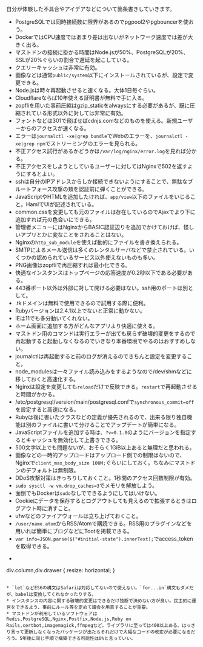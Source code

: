 自分が体験した不具合やアイデアなどについて箇条書きしていきます。

* PostgreSQLでは同時接続数に限界があるのでpgpool2やpgbouncerを使おう。
* DockerではCPU速度ではあまり差は出ないがネットワーク速度では差が大きく出る。
* マストドンの接続に掛かる時間はNode.jsが50%、PostgreSQLが20%、SSLが20%ぐらいの割合で遅延を起こしている。
* クエリーキャッシュは非常に有効。
* 画像などは通常`public/system`以下にインストールされているが、設定で変更できる。
* Node.jsは時々再起動させると速くなる。大体1日毎ぐらい。
* Cloudflareならば10年使える証明書が無料で手に入る。
* zopfliを用いた事前圧縮はgzip_staticをalwaysにする必要があるが、既に圧縮されている形式以外に対しては非常に有効。
* フォントなどは301で飛ばせばcdnjs.comなどのものを使える。新規ユーザーからのアクセスが速くなる。
* エラーは`journalctl -xe|grep bundle`でWebのエラーを、`journalctl -xe|grep npm`でストリーミングのエラーを見られる。
* 不正アクセス試行があるかどうかは`/var/log/nginx/error.log`を見れば分かる。
* 不正アクセスをしようとしているユーザーに対してはNginxで502を返すようにするとよい。
* sshは自分のIPアドレスからしか接続できないようにすることで、無駄なブルートフォース攻撃の類を認証前に弾くことができる。
* JavaScriptやHTMLを追加したければ、`app/view`以下のファイルをいじること。HamlでUIが記述されている。
* common.cssを変更しても元のファイルは存在しているのでAjaxでより下に追加すれば元の色合いにできる。
* 管理者メニューにはNginxからBASIC認証辺りを追加でかけておけば、怪しいアプリとかに変なことをされることはない。
* Nginxの`http_sub_module`を使えば動的にファイルを書き換えられる。
* SMTPによるメール送信は多くのレンタルサーバなどで禁止されている。いくつかの認められているサービス以外使えないものも多い。
* PNG画像はzopfliで再圧縮すれば最小化できる。
* 快適なインスタンスはトップページの応答速度が0.2秒以下である必要がある。
* 443番ポート以外は外部に対して開ける必要はない。ssh用のポートは別として。
* .tkドメインは無料で使用できるので試用する際に便利。
* Rubyバージョンは2.4.1以上でないと正常に動かない。
* IEは11でも多分動いてくれない。
* ホーム画面に追加する方がどんなアプリより快適に使える。
* マストドン用のコマンドは実行エラーが出ても戻らず破壊的変更をするので再起動すると起動しなくなるのでいきなり本番環境でやるのはおすすめしない。
* journalctlは再起動すると前のログが消えるのできちんと設定を変更すること。
* node_modulesは一々ファイル読み込みをするようなので/dev/shmなどに移しておくと高速化する。
* Nginxは設定を変更しても`reload`だけで反映できる。`restart`で再起動させると時間がかかる。
* /etc/postgresql/version/main/postgresql.confで`synchronous_commit=off`を設定すると高速になる。
* Rubyは後に書いたクラスなどの定義が優先されるので、出来る限り独自機能は別のファイルに書いて分けることでアップデートが簡単になる。
* JavaScriptファイルを追加する時は、`?v=0.1.0`のようにバージョンを指定するとキャッシュを無効化して上書きできる。
* 500文字以上でも問題ないが、おそらく1GiB以上あると無理だと思われる。
* 画像などの一時的アップロードはアップロード側での制限はないので、Nginxで`client_max_body_size 100M;`ぐらいにしておく。ちなみにマストドンのデフォルトは無制限。
* DDoS攻撃対策はきっちりしておくこと。1秒間のアクセス回数制限が有効。
* `sudo sysctl -w vm.drop_caches=3`でメモリを解放しよう。
* 面倒でもDockerは`sudo`なしでできるようにしてはいけない。
* Cookieにデータを保存するとログアウトしても見えるので拡張するときはログアウト時に消すこと。
* ufwなどのファイアウォールは立ち上げておくこと。
* `/user/name.atom`からRSS/Atomで購読できる。RSS用のプラグインなどを用いれば簡単にブログなどにTootを掲載できる。
* `var info=JSON.parse($("#initial-state").innerText);`でaccess_tokenを取得できる。
* ```
div.column,div.drawer {
    resize: horizontal;
}
```でカラムの幅を調整できるようにできる。

* `let`などES6の構文はSafariは対応してないので使えない。`for...in`構文もダメだが、babelは変換してくれなかったりする。
* インスタンスの内容に関する破壊的変更はできるだけ独断で決めない方が良い。民主的に運営をできるよう、事前にルール等を定めて議会を用意することが重要。
* マストドンが利用しているソフトウェアはRedis,PostgreSQL,Nginx,Postfix,Node.js,Ruby on Rails,certbot,imagemagick,ffmpegなど。ライブラリに至っては400以上ある。はっきり言って更新しなくなったパッケージが出たらそれだけで大幅なコードの改変が必要になるだろう。5年後に同じ手順で構築できる可能性は0%と言っていい。
